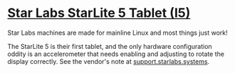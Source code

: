 # [Star Labs StarLite 5 Tablet (I5)](https://starlabs.systems)

Star Labs machines are made for mainline Linux and most things just work!

The StarLite 5 is their first tablet, and the only hardware configuration oddity is an accelerometer that needs enabling and adjusting to rotate the display correctly. See the vendor's note at [support.starlabs.systems](https://support.starlabs.systems/kb/guides/starlite-fixing-rotation-on-older-kernel).

